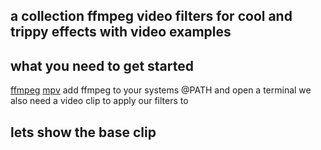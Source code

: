 ## a collection ffmpeg video filters for cool and trippy effects with video examples

## what you need to get started
[ffmpeg](https://www.ffmpeg.org/)
[mpv](https://mpv.io/)
add ffmpeg to your systems @PATH and open a terminal
we also need a video clip to apply our filters to

## lets show the base clip
